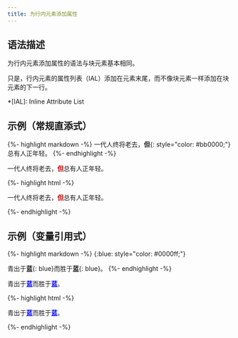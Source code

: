 ```yaml
---
title: 为行内元素添加属性
---
```


## 语法描述

为行内元素添加属性的语法与块元素基本相同。

只是，行内元素的属性列表（IAL）添加在元素末尾，而不像块元素一样添加在块元素的下一行。

*[IAL]: Inline Attribute List

## 示例（常规直添式）

{%- highlight markdown -%}
一代人终将老去，**但**{: style="color: #bb0000;"}总有人正年轻。
{%- endhighlight -%}

<div class='exmp'>
  <div class='exmp-container'>
    <p>一代人终将老去，<strong style="color: #bb0000;">但</strong>总有人正年轻。</p>
  </div>
</div>

{%- highlight html -%}
<p>一代人终将老去，<strong style="color: #bb0000;">但</strong>总有人正年轻。</p>
{%- endhighlight -%}

## 示例（变量引用式）

{%- highlight markdown -%}
{:blue: style="color: #0000ff;"}

青出于**蓝**{: blue}而胜于**蓝**{: blue}。
{%- endhighlight -%}

<div class='exmp'>
  <div class='exmp-container'>
    <p>青出于<strong style="color: #0000ff;">蓝</strong>而胜于<strong style="color: #0000ff;">蓝</strong>。</p>
  </div>
</div>

{%- highlight html -%}
<p>青出于<strong style="color: #0000ff;">蓝</strong>而胜于<strong style="color: #0000ff;">蓝</strong>。</p>
{%- endhighlight -%}

